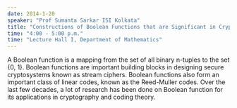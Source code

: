 ```yaml
---
date: 2014-1-20
speaker: "Prof Sumanta Sarkar ISI Kolkata"
title: "Constructions of Boolean Functions that are Significant in Cryptography and Coding Theory"
time: "4:00 - 5:00 p.m." 
time: "Lecture Hall I, Department of Mathematics"
---
```

A Boolean function is a mapping from the set of all binary n-tuples to the set {0, 1}. Boolean functions are important building blocks in designing secure cryptosystems known as stream ciphers. Boolean functions also form an important class of linear codes, known as the Reed-Muller codes. Over the last few decades, a lot of research has been done on Boolean function for its applications in cryptography and coding theory.
